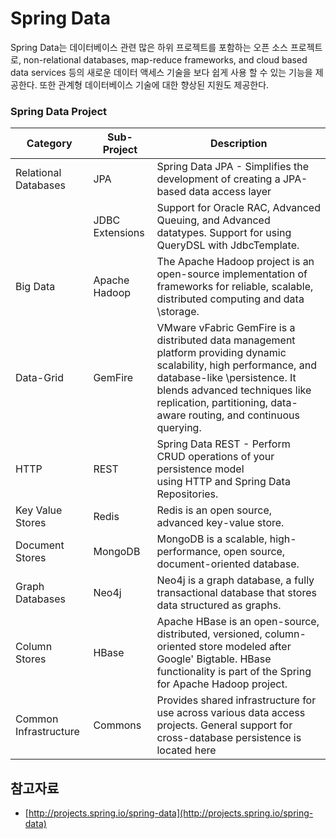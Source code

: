 # Spring Data

Spring Data는 데이터베이스 관련 많은 하위 프로젝트를 포함하는 오픈 소스 프로젝트로, non-relational databases, map-reduce frameworks, and cloud based data services 등의 새로운 데이터 액세스 기술을 보다 쉽게 사용 할 수 있는 기능을 제공한다. 또한 관계형 데이터베이스 기술에 대한 향상된 지원도 제공한다.

### Spring Data Project
| Category              | Sub-Project     | Description                                                                                                                                                                                                                                                   |
| --------------------- | --------------- | ------------------------------------------------------------------------------------------------------------------------------------------------------------------------------------------------------------------------------------------------------------- |
| Relational Databases  | JPA             | Spring Data JPA - Simplifies the development of creating a JPA-based data access layer                                                                                                                                                                        |
|                       | JDBC Extensions | Support for Oracle RAC, Advanced Queuing, and Advanced datatypes. Support for using QueryDSL with JdbcTemplate.                                                                                                                                               |
| Big Data              | Apache Hadoop   | The Apache Hadoop project is an open-source implementation of frameworks for reliable, scalable, distributed computing and data \\storage.                                                                                                                    |
| Data-Grid             | GemFire         | VMware vFabric GemFire is a distributed data management platform providing dynamic scalability, high performance, and database-like \\persistence. It blends advanced techniques like replication, partitioning, data-aware routing, and continuous querying. |
| HTTP                  | REST            | Spring Data REST - Perform CRUD operations of your persistence model using HTTP and Spring Data Repositories.                                                                                                                                                 |
| Key Value Stores      | Redis           | Redis is an open source, advanced key-value store.                                                                                                                                                                                                            |
| Document Stores       | MongoDB         | MongoDB is a scalable, high-performance, open source, document-oriented database.                                                                                                                                                                             |
| Graph Databases       | Neo4j           | Neo4j is a graph database, a fully transactional database that stores data structured as graphs.                                                                                                                                                              |
| Column Stores         | HBase           | Apache HBase is an open-source, distributed, versioned, column-oriented store modeled after Google' Bigtable. HBase functionality is part of the Spring for Apache Hadoop project.                                                                            |
| Common Infrastructure | Commons         | Provides shared infrastructure for use across various data access projects. General support for cross-database persistence is located here                                                                                                                    |

## 참고자료
- [http://projects.spring.io/spring-data](http://projects.spring.io/spring-data)